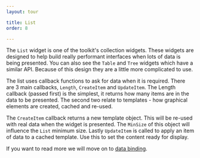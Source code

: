 ```yaml
---
layout: tour

title: List
order: 8

---
```


The `List` widget is one of the toolkit's collection widgets. 
These widgets are designed to help build really performant
interfaces when lots of data is being presented. 
You can also see the `Table` and `Tree` widgets which have a 
similar API. Because of this design they are a little more
complicated to use.

The list uses callback functions to ask for data when it is required.
There are 3 main callbacks, `Length`, `CreateItem` and `UpdateItem`. The Length callback (passed first) is the simplest,
it returns how many items are in the data to be presented. The
second two relate to templates - how graphical elements are
created, cached and re-used.

The `CreateItem` callback returns a new template object. This
will be re-used with real data when the widget is presented.
The `MinSize` of this object will influence the `List` minimum size.
Lastly `UpdateItem` is called to apply an item of data to a 
cached template. Use this to set the content ready for display.

If you want to read more we will move on to [data binding](/tour/binding/).
